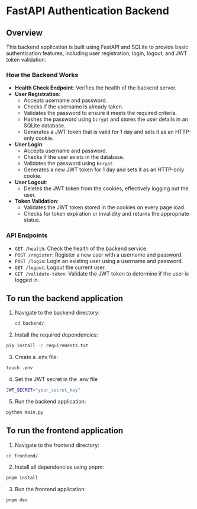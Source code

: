 # FastAPI Authentication Backend

## Overview

This backend application is built using FastAPI and SQLite to provide basic authentication features, including user registration, login, logout, and JWT token validation.

### How the Backend Works

- **Health Check Endpoint**: Verifies the health of the backend server.
- **User Registration**:
  - Accepts username and password.
  - Checks if the username is already taken.
  - Validates the password to ensure it meets the required criteria.
  - Hashes the password using `bcrypt` and stores the user details in an SQLite database.
  - Generates a JWT token that is valid for 1 day and sets it as an HTTP-only cookie.
- **User Login**:
  - Accepts username and password.
  - Checks if the user exists in the database.
  - Validates the password using `bcrypt`.
  - Generates a new JWT token for 1 day and sets it as an HTTP-only cookie.
- **User Logout**:
  - Deletes the JWT token from the cookies, effectively logging out the user.
- **Token Validation**:
  - Validates the JWT token stored in the cookies on every page load.
  - Checks for token expiration or invalidity and returns the appropriate status.

### API Endpoints

- `GET /health`: Check the health of the backend service.
- `POST /register`: Register a new user with a username and password.
- `POST /login`: Login an existing user using a username and password.
- `GET /logout`: Logout the current user.
- `GET /validate-token`: Validate the JWT token to determine if the user is logged in.

## To run the backend application

1. Navigate to the backend directory:
   ```bash
   cd backend/
   ```
2. Install the required dependencies:

```bash
pip install -r requirements.txt
```

3. Create a .env file:

```bash
touch .env
```

4. Set the JWT secret in the .env file

```bash
JWT_SECRET="your_secret_key"
```

5. Run the backend application:

```bash
python main.py
```

## To run the frontend application

1. Navigate to the frontend directory:

```bash
cd frontend/
```

2. Install all dependencies using pnpm:

```bash
pnpm install
```

3. Run the frontend application:

```bash
pnpm dev
```
